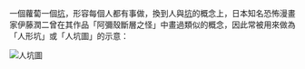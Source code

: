 <!-- TITLE: 人坑圖 -->

一個蘿蔔一個[坑](坑)，形容每個人都有事做，換到人與[坑](坑)的概念上，日本知名恐怖漫畫家伊藤潤二曾在其作品「阿彌殼斷層之怪」中畫過類似的概念，因此常被用來做為「人形坑」或「人坑圖」的示意：

![人坑圖](http://i.imgur.com/IgVMZLB.jpg)
